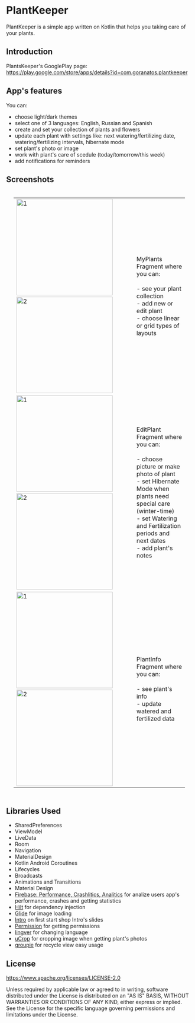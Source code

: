 PlantKeeper
===========

PlantKeeper is a simple app written on Kotlin that helps you taking care of your plants.

Introduction
------------

PlantsKeeper's GooglePlay page: https://play.google.com/store/apps/details?id=com.goranatos.plantkeeper

App's features
------------
You can:
* choose light/dark themes
* select one of 3 languages: English, Russian and Spanish
* create and set your collection of plants and flowers
* update each plant with settings like: next watering/fertilizing date, watering/fertilizing intervals, hibernate mode 
* set plant's photo or image
* work with plant's care of scedule (today/tomorrow/this week)
* add notifications for reminders

Screenshots
-----------

<table style="padding:20px">
  <tr>
    <td>
      <img src="screenshots/light_my_plants_linear.png"  alt="1" width = 260px>
      &nbsp;&nbsp;&nbsp;&nbsp;
      <img src="screenshots/dark_my_plants_grid.png" alt="2" width = 260px >
    </td>
    <td width="30%">
      MyPlants Fragment where you can:<br><br>
      - see your plant collection<br>
      - add new or edit plant<br> 
      - choose linear or grid types of layouts</td>
  </tr>
  
   <tr>
    <td>
      <img src="screenshots/light_edit_plant.png"  alt="1" width = 260px>
      &nbsp;&nbsp;&nbsp;&nbsp;
      <img src="screenshots/dark_edit_plant.png" alt="2" width = 260px >
    </td>
    <td width="30%">
      EditPlant Fragment where you can:<br><br>
      - choose picture or make photo of plant<br>
      - set Hibernate Mode when plants need special care (winter-time)<br>
      - set Watering and Fertilization periods and next dates<br>
      - add plant's notes</td>
  </tr>
  
  <tr>
    <td>
      <img src="screenshots/light_plants_info.png"  alt="1" width = 260px>
      &nbsp;&nbsp;&nbsp;&nbsp;
      <img src="screenshots/dark_plant_info.png" alt="2" width = 260px >
    </td>
    <td width="30%">
      PlantInfo Fragment where you can:<br><br> 
      - see plant's info<br>
      - update watered and fertilized data<br>
    </td>
  </tr>
  
</table>

  
Libraries Used
--------------

* SharedPreferences
* ViewModel
* LiveData
* Room
* Navigation
* MaterialDesign
* Kotlin Android Coroutines
* Lifecycles
* Broadcasts
* Animations and Transitions
* Material Design
* [Firebase: Performance, Crashlitics, Analitics][0] for analize users app's performance, crashes and getting statistics
* [Hilt][1] for dependency injection
* [Glide][2] for image loading
* [Intro][3] on first start shop Intro's slides 
* [Permission][4] for getting permissions
* [lingver][5] for changing language
* [uCrop][6] for cropping image when getting plant's photos
* [groupie][7] for recycle view easy usage

[0]: https://firebase.google.com/
[1]: https://dagger.dev/hilt/
[2]: https://bumptech.github.io/glide/
[3]: https://github.com/AppIntro/AppIntro
[4]: https://github.com/permissions-dispatcher/PermissionsDispatcher
[5]: https://github.com/YarikSOffice/lingver
[6]: https://github.com/Yalantis/uCrop
[7]: https://github.com/lisawray/groupie

License
-------

  https://www.apache.org/licenses/LICENSE-2.0

Unless required by applicable law or agreed to in writing, software
distributed under the License is distributed on an "AS IS" BASIS, WITHOUT
WARRANTIES OR CONDITIONS OF ANY KIND, either express or implied.  See the
License for the specific language governing permissions and limitations under
the License.
